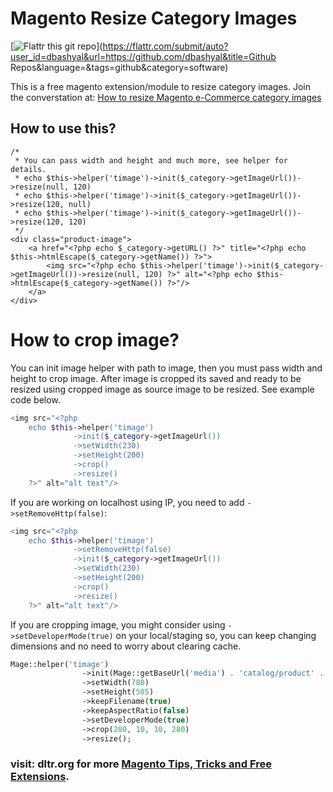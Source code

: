 Magento Resize Category Images
==============================

[![Flattr this git repo](http://api.flattr.com/button/flattr-badge-large.png)](https://flattr.com/submit/auto?user_id=dbashyal&url=https://github.com/dbashyal&title=Github Repos&language=&tags=github&category=software)

This is a free magento extension/module to resize category images. 
Join the converstation at: 
[How to resize Magento e-Commerce category images](http://dltr.org/blog/magento/121/How-to-resize-Magento-e-Commerce-category-images)

## How to use this?

	/*
	 * You can pass width and height and much more, see helper for details.
	 * echo $this->helper('timage')->init($_category->getImageUrl())->resize(null, 120)
	 * echo $this->helper('timage')->init($_category->getImageUrl())->resize(120, null)
	 * echo $this->helper('timage')->init($_category->getImageUrl())->resize(120, 120)
	 */
	<div class="product-image">
		<a href="<?php echo $_category->getURL() ?>" title="<?php echo $this->htmlEscape($_category->getName()) ?>">
			<img src="<?php echo $this->helper('timage')->init($_category->getImageUrl())->resize(null, 120) ?>" alt="<?php echo $this->htmlEscape($_category->getName()) ?>"/>
		</a>
	</div>
	
# How to crop image?
You can init image helper with path to image, then  you must pass width and height to crop image. After image is cropped its saved and ready to be resized using cropped image as source image to be resized. See example code below.

```PHP
<img src="<?php 
	echo $this->helper('timage')
			  ->init($_category->getImageUrl())
			  ->setWidth(230)
			  ->setHeight(200)
			  ->crop()
			  ->resize() 
	?>" alt="alt text"/>
```

If you are working on localhost using IP, you need to add `->setRemoveHttp(false)`:

```PHP
<img src="<?php 
	echo $this->helper('timage')
			  ->setRemoveHttp(false)
			  ->init($_category->getImageUrl())
			  ->setWidth(230)
			  ->setHeight(200)
			  ->crop()
			  ->resize() 
	?>" alt="alt text"/>
```
If you are cropping image, you might consider using `->setDeveloperMode(true)` on your local/staging so, you can keep changing dimensions and no need to worry about clearing cache.

```PHP
Mage::helper('timage')
                ->init(Mage::getBaseUrl('media') . 'catalog/product' . $product['giftcard_image'])
                ->setWidth(780)
                ->setHeight(505)
                ->keepFilename(true)
                ->keepAspectRatio(false)
                ->setDeveloperMode(true)
                ->crop(280, 10, 10, 280)
                ->resize();
```

### visit: dltr.org for more [Magento Tips, Tricks and Free Extensions](http://dltr.org/).
